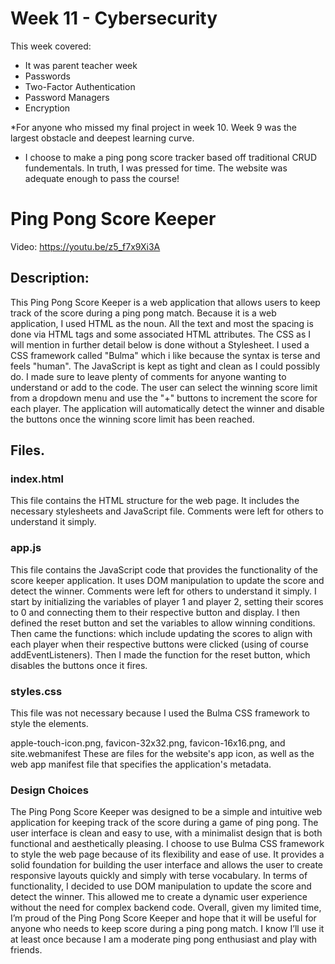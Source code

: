 # Week 11 - Cybersecurity

This week covered:

* It was parent teacher week
* Passwords
* Two-Factor Authentication
* Password Managers
* Encryption

*For anyone who missed my final project in week 10. Week 9 was the largest obstacle and deepest learning curve. 

* I choose to make a ping pong score tracker based off traditional CRUD fundementals. In truth, I was pressed for time. The website was adequate enough to pass the course!

# Ping Pong Score Keeper

Video: <https://youtu.be/z5_f7x9Xi3A>

## Description:

This Ping Pong Score Keeper is a web application that allows users to keep track of the score during a ping pong match. Because it is a web application, I used HTML as the noun. All the text and most the spacing is done via HTML tags and some associated HTML attributes. The CSS as I will mention in further detail below is done without a Stylesheet. I used a CSS framework called "Bulma" which i like because the syntax is terse and feels "human". The JavaScript is kept as tight and clean as I could possibly do. I made sure to leave plenty of comments for anyone wanting to understand or add to the code. The user can select the winning score limit from a dropdown menu and use the "+" buttons to increment the score for each player. The application will automatically detect the winner and disable the buttons once the winning score limit has been reached.

## Files.

### index.html
This file contains the HTML structure for the web page. It includes the necessary stylesheets and JavaScript file. Comments were left for others to understand it simply.

### app.js
This file contains the JavaScript code that provides the functionality of the score keeper application. It uses DOM manipulation to update the score and detect the winner. Comments were left for others to understand it simply. I start by initializing the variables of player 1 and player 2, setting their scores to 0 and connecting them to their respective button and display. I then defined the reset button and set the variables to allow winning conditions. Then came the functions: which include updating the scores to align with each player when their respective buttons were clicked (using of course addEventListeners). Then I made the function for the reset button, which disables the buttons once it fires.

### styles.css
This file was not necessary because I used the Bulma CSS framework to style the elements.

apple-touch-icon.png, favicon-32x32.png, favicon-16x16.png, and site.webmanifest
These are files for the website's  app icon, as well as the web app manifest file that specifies the application's metadata.

### Design Choices
The Ping Pong Score Keeper was designed to be a simple and intuitive web application for keeping track of the score during a game of ping pong. The user interface is clean and easy to use, with a minimalist design that is both functional and aesthetically pleasing.
I choose to use Bulma CSS framework to style the web page because of its flexibility and ease of use. It provides a solid foundation for building the user interface and allows the user to create responsive layouts quickly and simply with terse vocabulary.
In terms of functionality, I decided to use DOM manipulation to update the score and detect the winner. This allowed me to create a dynamic user experience without the need for complex backend code.
Overall, given my limited time, I’m proud of the Ping Pong Score Keeper and hope that it will be useful for anyone who needs to keep score during a ping pong match. I know I’ll use it at least once because I am a moderate ping pong enthusiast and play with friends.
